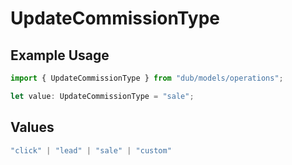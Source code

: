 # UpdateCommissionType

## Example Usage

```typescript
import { UpdateCommissionType } from "dub/models/operations";

let value: UpdateCommissionType = "sale";
```

## Values

```typescript
"click" | "lead" | "sale" | "custom"
```